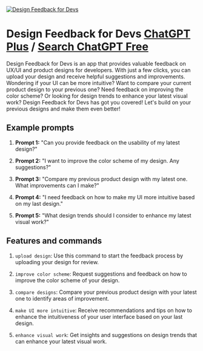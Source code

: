 
[![Design Feedback for Devs](https://files.oaiusercontent.com/file-nMTMQ6RpYQ9iGXvf4FEkkcby?se=2123-10-18T03%3A31%3A06Z&sp=r&sv=2021-08-06&sr=b&rscc=max-age%3D31536000%2C%20immutable&rscd=attachment%3B%20filename%3Dd8a0372a-8e94-4bef-894d-14cf4a591df1.png&sig=0Nj0E%2BYON87xBl212%2BJJyy54dwvwwvvPrnRhLCRplkk%3D)](https://chat.openai.com/g/g-auJLYvLoc-design-feedback-for-devs)

# Design Feedback for Devs [ChatGPT Plus](https://chat.openai.com/g/g-auJLYvLoc-design-feedback-for-devs) / [Search ChatGPT Free](https://gptcall.net/index.html#/?search=Design%20Feedback%20for%20Devs)

Design Feedback for Devs is an app that provides valuable feedback on UX/UI and product designs for developers. With just a few clicks, you can upload your design and receive helpful suggestions and improvements. Wondering if your UI can be more intuitive? Want to compare your current product design to your previous one? Need feedback on improving the color scheme? Or looking for design trends to enhance your latest visual work? Design Feedback for Devs has got you covered! Let's build on your previous designs and make them even better!

## Example prompts

1. **Prompt 1:** "Can you provide feedback on the usability of my latest design?"

2. **Prompt 2:** "I want to improve the color scheme of my design. Any suggestions?"

3. **Prompt 3:** "Compare my previous product design with my latest one. What improvements can I make?"

4. **Prompt 4:** "I need feedback on how to make my UI more intuitive based on my last design."

5. **Prompt 5:** "What design trends should I consider to enhance my latest visual work?"

## Features and commands

1. `upload design`: Use this command to start the feedback process by uploading your design for review.

2. `improve color scheme`: Request suggestions and feedback on how to improve the color scheme of your design.

3. `compare designs`: Compare your previous product design with your latest one to identify areas of improvement.

4. `make UI more intuitive`: Receive recommendations and tips on how to enhance the intuitiveness of your user interface based on your last design.

5. `enhance visual work`: Get insights and suggestions on design trends that can enhance your latest visual work.


